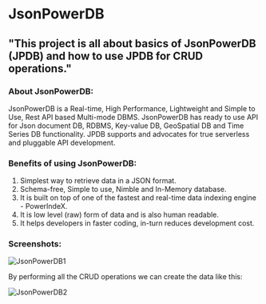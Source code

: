 # JsonPowerDB

## "This project is all about basics of JsonPowerDB (JPDB) and how to use JPDB for CRUD operations."

### About JsonPowerDB:
JsonPowerDB is a Real-time, High Performance, Lightweight and Simple to Use, Rest API based Multi-mode DBMS. JsonPowerDB has ready to use API for Json document DB, RDBMS, Key-value DB, GeoSpatial DB and Time Series DB functionality. JPDB supports and advocates for true serverless and pluggable API development.

### Benefits of using JsonPowerDB:
1) Simplest way to retrieve data in a JSON format.
2) Schema-free, Simple to use, Nimble and In-Memory database.
3) It is built on top of one of the fastest and real-time data indexing engine - PowerIndeX.
4) It is low level (raw) form of data and is also human readable.
5) It helps developers in faster coding, in-turn reduces development cost.

### Screenshots:
![JsonPowerDB1](https://user-images.githubusercontent.com/105277074/167787278-c54cc6a7-3ace-47ab-9ee0-fdb2f3c44d2d.png)

By performing all the CRUD operations we can create the data like this:

![JsonPowerDB2](https://user-images.githubusercontent.com/105277074/167787595-f1addc9b-841e-4cce-a357-3bed4909d6db.png)


